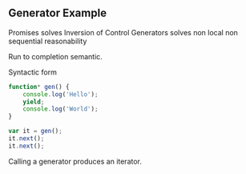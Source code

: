 ## Generator Example

Promises solves Inversion of Control
Generators solves non local non sequential reasonability

Run to completion semantic.

Syntactic form 

```javascript
function* gen() {
	console.log('Hello');
	yield;
	console.log('World');
}

var it = gen();
it.next();
it.next();
```

Calling a generator produces an iterator.

